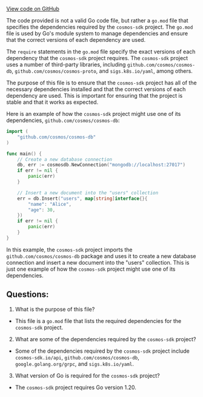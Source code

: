 [View code on GitHub](https://github.com/cosmos/cosmos-sdk/blob/main/core/go.mod)

The code provided is not a valid Go code file, but rather a `go.mod` file that specifies the dependencies required by the `cosmos-sdk` project. The `go.mod` file is used by Go's module system to manage dependencies and ensure that the correct versions of each dependency are used.

The `require` statements in the `go.mod` file specify the exact versions of each dependency that the `cosmos-sdk` project requires. The `cosmos-sdk` project uses a number of third-party libraries, including `github.com/cosmos/cosmos-db`, `github.com/cosmos/cosmos-proto`, and `sigs.k8s.io/yaml`, among others.

The purpose of this file is to ensure that the `cosmos-sdk` project has all of the necessary dependencies installed and that the correct versions of each dependency are used. This is important for ensuring that the project is stable and that it works as expected.

Here is an example of how the `cosmos-sdk` project might use one of its dependencies, `github.com/cosmos/cosmos-db`:

```go
import (
    "github.com/cosmos/cosmos-db"
)

func main() {
    // Create a new database connection
    db, err := cosmosdb.NewConnection("mongodb://localhost:27017")
    if err != nil {
        panic(err)
    }

    // Insert a new document into the "users" collection
    err = db.Insert("users", map[string]interface{}{
        "name": "Alice",
        "age": 30,
    })
    if err != nil {
        panic(err)
    }
}
```

In this example, the `cosmos-sdk` project imports the `github.com/cosmos/cosmos-db` package and uses it to create a new database connection and insert a new document into the "users" collection. This is just one example of how the `cosmos-sdk` project might use one of its dependencies.
## Questions: 
 1. What is the purpose of this file?
- This file is a `go.mod` file that lists the required dependencies for the `cosmos-sdk` project.

2. What are some of the dependencies required by the `cosmos-sdk` project?
- Some of the dependencies required by the `cosmos-sdk` project include `cosmos-sdk.io/api`, `github.com/cosmos/cosmos-db`, `google.golang.org/grpc`, and `sigs.k8s.io/yaml`.

3. What version of Go is required for the `cosmos-sdk` project?
- The `cosmos-sdk` project requires Go version 1.20.